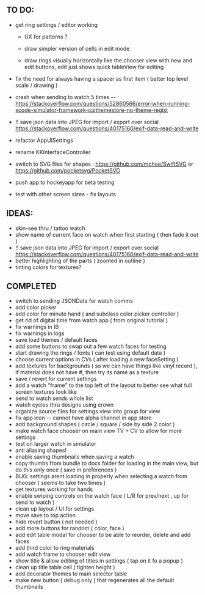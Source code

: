 
## TO DO:

- get ring settings / editor working
    - UX for patterns ?
    - draw simpler version of cells in edit mode
    
  - draw rings visually horizontally like the chooser view with new and edit buttons, edit just shows quick tableView for editing  
    
- fix the need for always having a spacer as first item ( better top level scale / drawing ) 

- crash when sending to watch 5 times -- https://stackoverflow.com/questions/52860566/error-when-running-xcode-simulator-framework-cuithemestore-no-theme-regist
- !! save json data into JPEG for import / export over social  https://stackoverflow.com/questions/40175160/exif-data-read-and-write

- refactor AppUISettings
- rename KKInterfaceController
- switch to SVG files for shapes : https://github.com/mchoe/SwiftSVG or https://github.com/pocketsvg/PocketSVG
- push app to hockeyapp for beta testing
- test with other screen sizes - fix layouts

## IDEAS:
- skin-see thru / tattoo watch
- show name of current face on watch when first starting ( then fade it out )
- !! save json data into JPEG for import / export over social  https://stackoverflow.com/questions/40175160/exif-data-read-and-write
- better highlighting of the parts ( zoomed in outline )
- tinting colors for textures?

## COMPLETED
- switch to sending JSONData for watch comms
- add color picker
- add color for minute hand ( and subclass color picker controller )
- get rid of digital time from watch app ( from original tutorial )
- fix warnings in IB 
- fix warnings in logs
- save load themes / default faces
- add some buttons to swap out a few watch faces for testing
- start drawing the rings / fonts ( can test using default data )
- choose current options in CVs ( after loading a new faceSetting )
- add textures for backgrounds ( so we can have things like vinyl record ), if material does not have #, then try its name as a texture
- save / revert for current settings
- add a watch "frame" to the top left of the layout to better see what full screen textures look like
- send to watch sends whole list
- watch cycles thru designs using crown
- organize source files for settings view into group for view 
- fix app icon -- cannot have alpha channel in app store 
- add background shapes ( circle / square / side by side 2 color )
- make watch face chooser on main view TV + CV to allow for more settings 
- test on larger watch in simulator
- anti aliasing shapes!
- enable saving thumbnails when saving a watch
- copy thumbs from bundle to docs folder for loading in the main view, but do this only once ( save in preferences )
- BUG: settings arent loading in properly when selecting a watch from chooser ( seems to take two times )
- get textures working for hands
- enable swiping controls on the watch face ( L/R for prev/next , up for send to watch )
- clean up layout / UI for settings 
- move save to top action
- hide revert button ( not needed )
- add more buttons for random ( color, face )
- add edit table modal for chooser to be able to reorder, delete and add faces
- add third color to ring materials
- add watch frame to chooser edit view
- show title & allow editing of titles in settings ( tap on it fo a popup )
- clean up title table cell ( tighten height )
- add decorator themes to main selector table
- make new button ( debug only )  that regenerates all the default thumbnails
